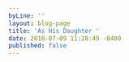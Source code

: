 ```yaml
---
byLine: ''
layout: blog-page
title: 'As His Daughter '
date: 2018-07-09 11:28:49 -0400
published: false
---
```

